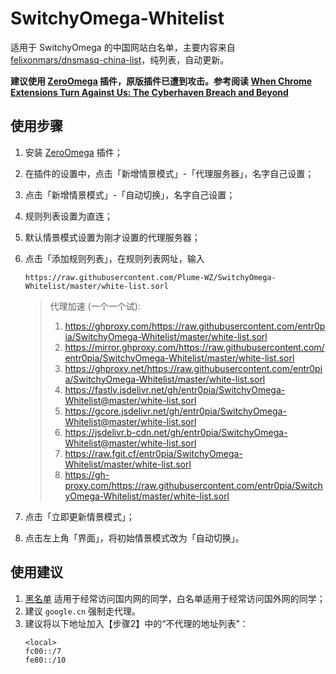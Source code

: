 # SwitchyOmega-Whitelist
适用于 SwitchyOmega 的中国网站白名单，主要内容来自 [felixonmars/dnsmasq-china-list](https://github.com/felixonmars/dnsmasq-china-list)，纯列表，自动更新。

**建议使用 [ZeroOmega](https://github.com/zero-peak/ZeroOmega) 插件，原版插件已遭到攻击。参考阅读 [When Chrome Extensions Turn Against Us: The Cyberhaven Breach and Beyond](https://medium.com/extensiontotal/when-chrome-extensions-turn-against-us-the-cyberhaven-breach-and-beyond-9e35e59e1bff)**

## 使用步骤
1. 安装 [ZeroOmega](https://github.com/zero-peak/ZeroOmega) 插件；
2. 在插件的设置中，点击「新增情景模式」-「代理服务器」，名字自己设置；
3. 点击「新增情景模式」-「自动切换」，名字自己设置；
4. 规则列表设置为直连；
5. 默认情景模式设置为刚才设置的代理服务器；
6. 点击「添加规则列表」，在规则列表网址，输入
    ```
    https://raw.githubusercontent.com/Plume-WZ/SwitchyOmega-Whitelist/master/white-list.sorl
    ```
    > 代理加速 (一个一个试):
    > 1. https://ghproxy.com/https://raw.githubusercontent.com/entr0pia/SwitchyOmega-Whitelist/master/white-list.sorl
    > 2. https://mirror.ghproxy.com/https://raw.githubusercontent.com/entr0pia/SwitchyOmega-Whitelist/master/white-list.sorl
    > 3. https://ghproxy.net/https://raw.githubusercontent.com/entr0pia/SwitchyOmega-Whitelist/master/white-list.sorl
    > 4. https://fastly.jsdelivr.net/gh/entr0pia/SwitchyOmega-Whitelist@master/white-list.sorl
    > 5. https://gcore.jsdelivr.net/gh/entr0pia/SwitchyOmega-Whitelist@master/white-list.sorl
    > 6. https://jsdelivr.b-cdn.net/gh/entr0pia/SwitchyOmega-Whitelist@master/white-list.sorl
    > 7. https://raw.fgit.cf/entr0pia/SwitchyOmega-Whitelist/master/white-list.sorl
    > 8. https://gh-proxy.com/https://raw.githubusercontent.com/entr0pia/SwitchyOmega-Whitelist/master/white-list.sorl

8. 点击「立即更新情景模式」；
9. 点击左上角「界面」，将初始情景模式改为「自动切换」。


## 使用建议
1. [黑名单](https://raw.githubusercontent.com/gfwlist/gfwlist/master/gfwlist.txt) 适用于经常访问国内网的同学，白名单适用于经常访问国外网的同学；
2. 建议 `google.cn` 强制走代理。
3. 建议将以下地址加入【步骤2】中的“不代理的地址列表”：
    ```
    <local>  
    fc00::/7  
    fe80::/10
    ```
